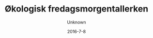 ---
title: 'Økologisk fredagsmorgentallerken'
description: 'Friskbagt fuldkornsbolle, smør,  ost, italiensk spegepølse, græsk youghurt med hjemmelavet honningristet mysli, frisk frugt, blødkogt æg og hjemmebagt pandekage med agavesirup'
image: cae447d6e5258720068fd2e7edcfb7414146ab9b
price: '65'
size: '2'
color: '#ffffff'
meta:
    id: 9bas2f81ba24a8951658a45583feed4a98b4f37e
    parentId: f20f57fa9c3d8bff0902cfb33f350091a3a48d51
    language: da
date: '2016-7-8'
author: Unknown
---
